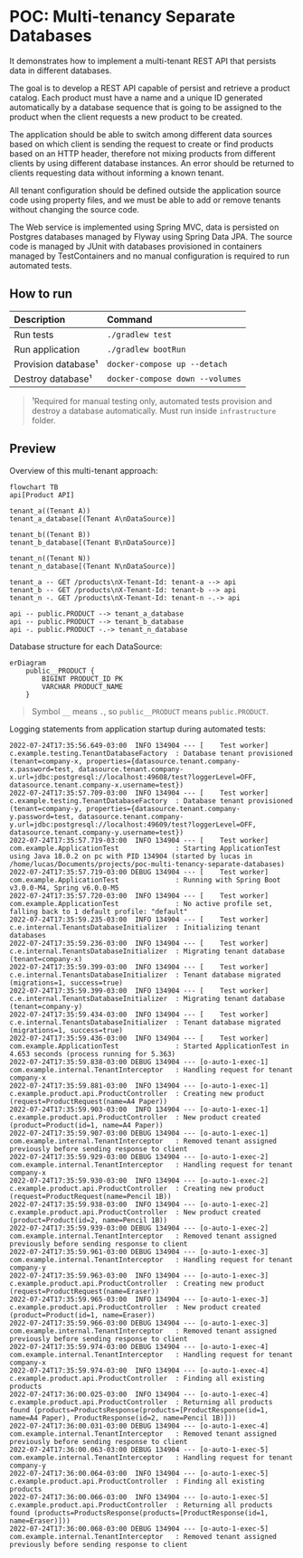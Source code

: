 # POC: Multi-tenancy Separate Databases

It demonstrates how to implement a multi-tenant REST API that persists data in different databases.

The goal is to develop a REST API capable of persist and retrieve a product catalog. Each product must have a name and a
unique ID generated automatically by a database sequence that is going to be assigned to the product when the client
requests a new product to be created.

The application should be able to switch among different data sources based on
which client is sending the request to create or find products based on an HTTP header, therefore not mixing products
from different clients by using different database instances. An error should be returned to clients requesting data
without informing a known tenant.

All tenant configuration should be defined outside the application source code using property files, and we must be able
to add or remove tenants without changing the source code.

The Web service is implemented using Spring MVC, data is persisted on Postgres databases managed by Flyway using
Spring Data JPA. The source code is managed by JUnit with databases provisioned in containers managed by TestContainers
and no manual configuration is required to run automated tests.

## How to run

| Description                    | Command                                             |
|:-------------------------------|:----------------------------------------------------|
| Run tests                      | `./gradlew test`                                    |
| Run application                | `./gradlew bootRun`                                 |
| Provision database¹            | `docker-compose up --detach`                        |
| Destroy database¹              | `docker-compose down --volumes`                     |

> ¹Required for manual testing only, automated tests provision and destroy a database automatically. Must run
> inside `infrastructure` folder.

## Preview

Overview of this multi-tenant approach:

```mermaid
flowchart TB
api[Product API]

tenant_a((Tenant A))
tenant_a_database[(Tenant A\nDataSource)]

tenant_b((Tenant B))
tenant_b_database[(Tenant B\nDataSource)]

tenant_n((Tenant N))
tenant_n_database[(Tenant N\nDataSource)]

tenant_a -- GET /products\nX-Tenant-Id: tenant-a --> api
tenant_b -- GET /products\nX-Tenant-Id: tenant-b --> api
tenant_n -. GET /products\nX-Tenant-Id: tenant-n -.-> api

api -- public.PRODUCT --> tenant_a_database
api -- public.PRODUCT --> tenant_b_database
api -. public.PRODUCT -.-> tenant_n_database
```

Database structure for each DataSource:

```mermaid
erDiagram
    public__PRODUCT {
        BIGINT PRODUCT_ID PK
        VARCHAR PRODUCT_NAME
    }
```

> Symbol `__` means `.`, so `public__PRODUCT` means `public.PRODUCT`.

Logging statements from application startup during automated tests:

```text
2022-07-24T17:35:56.649-03:00  INFO 134904 --- [    Test worker] c.example.testing.TenantDatabaseFactory  : Database tenant provisioned (tenant=company-x, properties={datasource.tenant.company-x.password=test, datasource.tenant.company-x.url=jdbc:postgresql://localhost:49608/test?loggerLevel=OFF, datasource.tenant.company-x.username=test})
2022-07-24T17:35:57.709-03:00  INFO 134904 --- [    Test worker] c.example.testing.TenantDatabaseFactory  : Database tenant provisioned (tenant=company-y, properties={datasource.tenant.company-y.password=test, datasource.tenant.company-y.url=jdbc:postgresql://localhost:49609/test?loggerLevel=OFF, datasource.tenant.company-y.username=test})
2022-07-24T17:35:57.719-03:00  INFO 134904 --- [    Test worker] com.example.ApplicationTest              : Starting ApplicationTest using Java 18.0.2 on pc with PID 134904 (started by lucas in /home/lucas/Documents/projects/poc-multi-tenancy-separate-databases)
2022-07-24T17:35:57.719-03:00 DEBUG 134904 --- [    Test worker] com.example.ApplicationTest              : Running with Spring Boot v3.0.0-M4, Spring v6.0.0-M5
2022-07-24T17:35:57.720-03:00  INFO 134904 --- [    Test worker] com.example.ApplicationTest              : No active profile set, falling back to 1 default profile: "default"
2022-07-24T17:35:59.235-03:00  INFO 134904 --- [    Test worker] c.e.internal.TenantsDatabaseInitializer  : Initializing tenant databases
2022-07-24T17:35:59.236-03:00  INFO 134904 --- [    Test worker] c.e.internal.TenantsDatabaseInitializer  : Migrating tenant database (tenant=company-x)
2022-07-24T17:35:59.399-03:00  INFO 134904 --- [    Test worker] c.e.internal.TenantsDatabaseInitializer  : Tenant database migrated (migrations=1, success=true)
2022-07-24T17:35:59.399-03:00  INFO 134904 --- [    Test worker] c.e.internal.TenantsDatabaseInitializer  : Migrating tenant database (tenant=company-y)
2022-07-24T17:35:59.434-03:00  INFO 134904 --- [    Test worker] c.e.internal.TenantsDatabaseInitializer  : Tenant database migrated (migrations=1, success=true)
2022-07-24T17:35:59.436-03:00  INFO 134904 --- [    Test worker] com.example.ApplicationTest              : Started ApplicationTest in 4.653 seconds (process running for 5.363)
2022-07-24T17:35:59.838-03:00 DEBUG 134904 --- [o-auto-1-exec-1] com.example.internal.TenantInterceptor   : Handling request for tenant company-x
2022-07-24T17:35:59.881-03:00  INFO 134904 --- [o-auto-1-exec-1] c.example.product.api.ProductController  : Creating new product (request=ProductRequest(name=A4 Paper))
2022-07-24T17:35:59.903-03:00  INFO 134904 --- [o-auto-1-exec-1] c.example.product.api.ProductController  : New product created (product=Product(id=1, name=A4 Paper))
2022-07-24T17:35:59.907-03:00 DEBUG 134904 --- [o-auto-1-exec-1] com.example.internal.TenantInterceptor   : Removed tenant assigned previously before sending response to client
2022-07-24T17:35:59.929-03:00 DEBUG 134904 --- [o-auto-1-exec-2] com.example.internal.TenantInterceptor   : Handling request for tenant company-x
2022-07-24T17:35:59.930-03:00  INFO 134904 --- [o-auto-1-exec-2] c.example.product.api.ProductController  : Creating new product (request=ProductRequest(name=Pencil 1B))
2022-07-24T17:35:59.938-03:00  INFO 134904 --- [o-auto-1-exec-2] c.example.product.api.ProductController  : New product created (product=Product(id=2, name=Pencil 1B))
2022-07-24T17:35:59.939-03:00 DEBUG 134904 --- [o-auto-1-exec-2] com.example.internal.TenantInterceptor   : Removed tenant assigned previously before sending response to client
2022-07-24T17:35:59.961-03:00 DEBUG 134904 --- [o-auto-1-exec-3] com.example.internal.TenantInterceptor   : Handling request for tenant company-y
2022-07-24T17:35:59.963-03:00  INFO 134904 --- [o-auto-1-exec-3] c.example.product.api.ProductController  : Creating new product (request=ProductRequest(name=Eraser))
2022-07-24T17:35:59.965-03:00  INFO 134904 --- [o-auto-1-exec-3] c.example.product.api.ProductController  : New product created (product=Product(id=1, name=Eraser))
2022-07-24T17:35:59.966-03:00 DEBUG 134904 --- [o-auto-1-exec-3] com.example.internal.TenantInterceptor   : Removed tenant assigned previously before sending response to client
2022-07-24T17:35:59.974-03:00 DEBUG 134904 --- [o-auto-1-exec-4] com.example.internal.TenantInterceptor   : Handling request for tenant company-x
2022-07-24T17:35:59.974-03:00  INFO 134904 --- [o-auto-1-exec-4] c.example.product.api.ProductController  : Finding all existing products
2022-07-24T17:36:00.025-03:00  INFO 134904 --- [o-auto-1-exec-4] c.example.product.api.ProductController  : Returning all products found (products=ProductsResponse(products=[ProductResponse(id=1, name=A4 Paper), ProductResponse(id=2, name=Pencil 1B)]))
2022-07-24T17:36:00.031-03:00 DEBUG 134904 --- [o-auto-1-exec-4] com.example.internal.TenantInterceptor   : Removed tenant assigned previously before sending response to client
2022-07-24T17:36:00.063-03:00 DEBUG 134904 --- [o-auto-1-exec-5] com.example.internal.TenantInterceptor   : Handling request for tenant company-y
2022-07-24T17:36:00.064-03:00  INFO 134904 --- [o-auto-1-exec-5] c.example.product.api.ProductController  : Finding all existing products
2022-07-24T17:36:00.066-03:00  INFO 134904 --- [o-auto-1-exec-5] c.example.product.api.ProductController  : Returning all products found (products=ProductsResponse(products=[ProductResponse(id=1, name=Eraser)]))
2022-07-24T17:36:00.068-03:00 DEBUG 134904 --- [o-auto-1-exec-5] com.example.internal.TenantInterceptor   : Removed tenant assigned previously before sending response to client
```